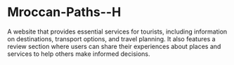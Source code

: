 # Mroccan-Paths--H
A website that provides essential services for tourists, including information on destinations, transport options, and travel planning. It also features a review section where users can share their experiences about places and services to help others make informed decisions.
